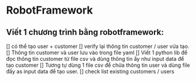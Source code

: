 # RobotFramework
## Viết 1 chương trình bằng robotframework:

[] có thể tạo user + customer
[] verify lại thông tin customer / user vừa tạo.
[] Thông tin customer và user lưu vào trong file yaml
[] Viết 1 python lib để đọc thông tin customer từ file csv và dùng thông tin ấy như input data để tạo customer
[] Tương tự dùng 1 file csv để chửa thông tin user và dùng file đấy as input data để tạo user.
[] check list existing customers / users 
